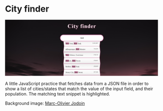# City finder

![demo](demo.PNG)

A little JavaScript practice that fetches data from a JSON file in order to show a list of cities/states that match the value of the input field, and their population. The matching text snippet is highlighted.

Background image: [Marc-Olivier Jodoin](https://unsplash.com/photos/MJv31qXqSOU)
